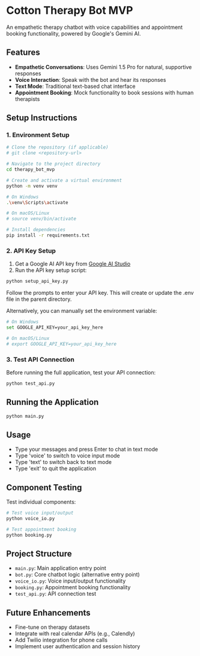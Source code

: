 # Cotton Therapy Bot MVP

An empathetic therapy chatbot with voice capabilities and appointment booking functionality, powered by Google's Gemini AI.

## Features

- **Empathetic Conversations**: Uses Gemini 1.5 Pro for natural, supportive responses
- **Voice Interaction**: Speak with the bot and hear its responses
- **Text Mode**: Traditional text-based chat interface
- **Appointment Booking**: Mock functionality to book sessions with human therapists

## Setup Instructions

### 1. Environment Setup

```bash
# Clone the repository (if applicable)
# git clone <repository-url>

# Navigate to the project directory
cd therapy_bot_mvp

# Create and activate a virtual environment
python -m venv venv

# On Windows
.\venv\Scripts\activate

# On macOS/Linux
# source venv/bin/activate

# Install dependencies
pip install -r requirements.txt
```

### 2. API Key Setup

1. Get a Google AI API key from [Google AI Studio](https://ai.google.dev/)
2. Run the API key setup script:

```bash
python setup_api_key.py
```

Follow the prompts to enter your API key. This will create or update the .env file in the parent directory.

Alternatively, you can manually set the environment variable:

```bash
# On Windows
set GOOGLE_API_KEY=your_api_key_here

# On macOS/Linux
# export GOOGLE_API_KEY=your_api_key_here
```

### 3. Test API Connection

Before running the full application, test your API connection:

```bash
python test_api.py
```

## Running the Application

```bash
python main.py
```

## Usage

- Type your messages and press Enter to chat in text mode
- Type 'voice' to switch to voice input mode
- Type 'text' to switch back to text mode
- Type 'exit' to quit the application

## Component Testing

Test individual components:

```bash
# Test voice input/output
python voice_io.py

# Test appointment booking
python booking.py
```

## Project Structure

- `main.py`: Main application entry point
- `bot.py`: Core chatbot logic (alternative entry point)
- `voice_io.py`: Voice input/output functionality
- `booking.py`: Appointment booking functionality
- `test_api.py`: API connection test

## Future Enhancements

- Fine-tune on therapy datasets
- Integrate with real calendar APIs (e.g., Calendly)
- Add Twilio integration for phone calls
- Implement user authentication and session history